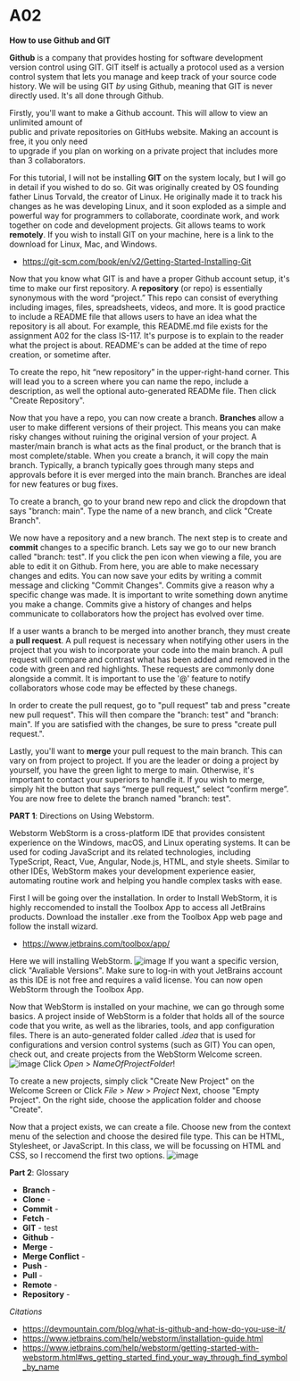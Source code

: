 # A02
**How to use Github and GIT**
  
  **Github** is a company that provides hosting for software development version control using GIT.
  GIT itself is actually a protocol used as a version control system that lets you manage and keep 
  track of your source code history. We will be using GIT _by_ using Github, meaning that GIT is 
  never directly used. It's all done through Github. <br>
      
  Firstly, you'll want to make a Github account. This will allow to view an unlimited amount of   
  public and private repositories on GitHubs website. Making an account is free, it you only need  
  to upgrade if you plan on working on a private project that includes more than 3 collaborators.<br>
    
  For this tutorial, I will not be installing **GIT** on the system localy, but I will go in
  detail if you wished to do so. Git was originally created by OS founding father Linus Torvald, 
  the creator of Linux. He originally made it to track his changes as he was developing Linux, and
  it soon exploded as a simple and powerful way for programmers to collaborate, coordinate work,
  and work together on code and development projects. Git allows teams to work **remotely**. If you 
  wish to install GIT on your machine, here is a link to the download for Linux, Mac, and Windows.
  * https://git-scm.com/book/en/v2/Getting-Started-Installing-Git

  Now that you know what GIT is and have a proper Github account setup, it's time to make our first 
  repository. A **repository** (or repo) is essentially synonymous with the word “project.” This repo can
  consist of everything including images, files, spreadsheets, videos, and more. It is good practice
  to include a README file that allows users to have an idea what the repository is all about. For
  example, this README.md file exists for the assignment A02 for the class IS-117. It's purpose is 
  to explain to the reader what the project is about. README's can be added at the time of repo
  creation, or sometime after.

  To create the repo, hit “new repository” in the upper-right-hand corner. This will lead you to a 
  screen where you can name the repo, include a description, as well the optional auto-generated
  READMe file. Then click "Create Repository".

  Now that you have a repo, you can now create a branch. **Branches** allow a user to make different 
  versions of their project. This means you can make risky changes without ruining the original 
  version of your project. A master/main branch is what acts as the final product, or the branch that 
  is most complete/stable. When you create a branch, it will copy the main branch. Typically, a
  branch typically goes through many steps and approvals before it is ever merged into the main 
  branch. Branches are ideal for new features or bug fixes.

  To create a branch, go to your brand new repo and click the dropdown that says "branch: main".
  Type the name of a new branch, and click "Create Branch". 
    
  We now have a repository and a new branch. The next step is to create and **commit** changes to a specific
  branch. Lets say we go to our new branch called "branch: test". If you click the pen icon when viewing
  a file, you are able to edit it on Github. From here, you are able to make necessary changes and edits.
  You can now save your edits by writing a commit message and clicking "Commit Changes". Commits give a
  reason why a specific change was made. It is important to write something down anytime you make a
  change. Commits give a history of changes and helps communicate to collaborators how the project has
  evolved over time.

  If a user wants a branch to be merged into another branch, they must create a **pull request**. A pull 
  request is necessary when notifying other users in the project that you wish to incorporate your code
  into the main branch. A pull request will compare and contrast what has been added and removed in the
  code with green and red highlights. These requests are commonly done alongside a commit. It is important
  to use the '@' feature to notify collaborators whose code may be effected by these chanegs.

  In order to create the pull request, go to "pull request" tab and press "create new pull request". This
  will then compare the "branch: test" and "branch: main". If you are satisfied with the changes, be sure
  to press "create pull request.".

  Lastly, you'll want to **merge** your pull request to the main branch. This can vary on from project to 
  project. If you are the leader or doing a project by yourself, you have the green light to merge to main.
  Otherwise, it's important to contact your superiors to handle it. If you wish to merge, simply hit the 
  button that says “merge pull request,” select “confirm merge”. You are now free to delete the branch 
  named "branch: test".
  
**PART 1**: Directions on Using Webstorm.

  Webstorm WebStorm is a cross-platform IDE that provides consistent experience on the Windows, macOS, 
  and Linux operating systems. It can be used for coding JavaScript and its related technologies, including 
  TypeScript, React, Vue, Angular, Node.js, HTML, and style sheets. Similar to other IDEs, WebStorm makes 
  your development experience easier, automating routine work and helping you handle complex tasks with ease.

  First I will be going over the installation. In order to Install WebStorm, it is highly reccomended to 
  install the Toolbox App to access all JetBrains products. Download the installer .exe from the Toolbox 
  App web page and follow the install wizard. 
  * https://www.jetbrains.com/toolbox/app/

  Here we will installing WebStorm.
  ![image](https://github.com/mzj3/A02/assets/98351089/295fa5d5-6411-421a-b0d1-c73a30dba349)
  If you want a specific version, click "Avaliable Versions". Make sure to log-in with yout JetBrains account
  as this IDE is not free and requires a valid license. You can now open WebStorm through the Toolbox App.

  Now that WebStorm is installed on your machine, we can go through some basics. A project inside of WebStorm
  is a folder that holds all of the source code that you write, as well as the libraries, tools, and app
  configuration files. There is an auto-generated folder called ._idea_ that is used for configurations and 
  version control systems (such as GIT) You can open, check out, and create projects from the WebStorm 
  Welcome screen.
  ![image](https://github.com/mzj3/A02/assets/98351089/aca03299-24cf-45ce-8611-0cb692effcc3)
    Click _Open_ > _NameOfProjectFolder_!

  To create a new projects, simply click "Create New Project" on the Welcome Screen or
    Click _File_ > _New_ > _Project_
  Next, choose "Empty Project". On the right side, choose the application folder and choose "Create".

  Now that a project exists, we can create a file. Choose new from the context menu of the selection and
  choose the desired file type. This can be HTML, Stylesheet, or JavaScript. In this class, we will be focussing
  on HTML and CSS, so I reccomend the first two options.
  ![image](https://github.com/mzj3/A02/assets/98351089/9745ad71-6c7a-4478-b1ff-1dae24dc38c5)

**Part 2**: Glossary
* **Branch** - 
* **Clone** -
* **Commit** -
* **Fetch** -
* **GIT** - test
* **Github** -
* **Merge** -
* **Merge Conflict** -
* **Push** -
* **Pull** -
* **Remote** -
* **Repository** -


_Citations_
* https://devmountain.com/blog/what-is-github-and-how-do-you-use-it/
* https://www.jetbrains.com/help/webstorm/installation-guide.html
* https://www.jetbrains.com/help/webstorm/getting-started-with-webstorm.html#ws_getting_started_find_your_way_through_find_symbol_by_name
